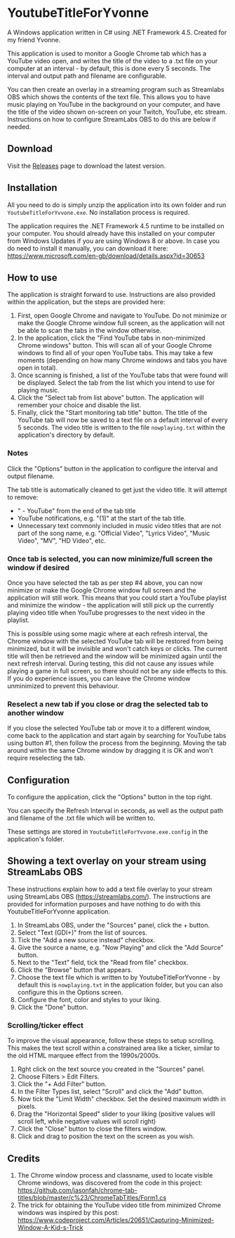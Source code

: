 # YoutubeTitleForYvonne

A Windows application written in C# using .NET Framework 4.5. Created for my friend Yvonne.

This application is used to monitor a Google Chrome tab which has a YouTube video open, and writes the title of the video to a .txt file on your computer at an interval - by default, this is done every 5 seconds. The interval and output path and filename are configurable.

You can then create an overlay in a streaming program such as Streamlabs OBS which shows the contents of the text file. This allows you to have music playing on YouTube in the background on your computer, and have the title of the video shown on-screen on your Twitch, YouTube, etc stream. Instructions on how to configure StreamLabs OBS to do this are below if needed.

## Download

Visit the [Releases](https://github.com/Reikooters/YoutubeTitleForYvonne/releases/latest) page to download the latest version.

## Installation

All you need to do is simply unzip the application into its own folder and run `YoutubeTitleForYvvone.exe`. No installation process is required.

The application requires the .NET Framework 4.5 runtime to be installed on your computer. You should already have this installed on your computer from Windows Updates if you are using Windows 8 or above. In case you do need to install it manually, you can download it here: https://www.microsoft.com/en-gb/download/details.aspx?id=30653

## How to use

The application is straight forward to use. Instructions are also provided within the application, but the steps are provided here:

1. First, open Google Chrome and navigate to YouTube. Do not minimize or make the Google Chrome window full screen, as the application will not be able to scan the tabs in the window otherwise.
2. In the application, click the "Find YouTube tabs in non-minimized Chrome windows" button. This will scan all of your Google Chrome windows to find all of your open YouTube tabs. This may take a few moments (depending on how many Chrome windows and tabs you have open in total).
3. Once scanning is finished, a list of the YouTube tabs that were found will be displayed. Select the tab from the list which you intend to use for playing music.
4. Click the "Select tab from list above" button. The application will remember your choice and disable the list.
5. Finally, click the "Start monitoring tab title" button.  The title of the YouTube tab will now be saved to a text file on a default interval of every 5 seconds. The video title is written to the file `nowplaying.txt` within the application's directory by default.

### Notes

Click the "Options" button in the application to configure the interval and output filename.

The tab title is automatically cleaned to get just the video title. It will attempt to remove:

- " - YouTube" from the end of the tab title
- YouTube notifications, e.g. "(1)" at the start of the tab title.
- Unnecessary text commonly included in music video titles that are not part of the song name, e.g. "Official Video", "Lyrics Video", "Music Video", "MV", "HD Video", etc.

### Once tab is selected, you can now minimize/full screen the window if desired

Once you have selected the tab as per step #4 above, you can now minimize or make the Google Chrome window full screen and the application will still work. This means that you could start a YouTube playlist and minimize the window - the application will still pick up the currently playing video title when YouTube progresses to the next video in the playlist.

This is possible using some magic where at each refresh interval, the Chrome window with the selected YouTube tab will be restored from being minimized, but it will be invisible and won't catch keys or clicks. The current title will then be retrieved and the window will be minimized again until the next refresh interval. During testing, this did not cause any issues while playing a game in full screen, so there should not be any side effects to this. If you do experience issues, you can leave the Chrome window unminimized to prevent this behaviour.

### Reselect a new tab if you close or drag the selected tab to another window

If you close the selected YouTube tab or move it to a different window, come back to the application and start again by searching for YouTube tabs using button #1, then follow the process from the beginning. Moving the tab around within the same Chrome window by dragging it is OK and won't require reselecting the tab.

## Configuration

To configure the application, click the "Options" button in the top right.

You can specify the Refresh Interval in seconds, as well as the output path and filename of the .txt file which will be written to.

These settings are stored in `YoutubeTitleForYvvone.exe.config` in the application's folder.

## Showing a text overlay on your stream using StreamLabs OBS

These instructions explain how to add a text file overlay to your stream using StreamLabs OBS (https://streamlabs.com/). The instructions are provided for information purposes and have nothing to do with this YoutubeTitleForYvonne application.

1. In StreamLabs OBS, under the "Sources" panel, click the + button.
2. Select "Text (GDI+)" from the list of sources.
3. Tick the "Add a new source instead" checkbox.
4. Give the source a name, e.g. "Now Playing" and click the "Add Source" button.
5. Next to the "Text" field, tick the "Read from file" checkbox.
6. Click the "Browse" button that appears.
7. Choose the text file which is written to by YoutubeTitleForYvonne - by default this is `nowplaying.txt` in the application folder, but you can also configure this in the Options screen.
8. Configure the font, color and styles to your liking.
9. Click the "Done" button.

### Scrolling/ticker effect

To improve the visual appearance, follow these steps to setup scrolling. This makes the text scroll within a constrained area like a ticker, similar to the old HTML marquee effect from the 1990s/2000s.

1. Rght click on the text source you created in the "Sources" panel.
2. Choose Filters > Edit Filters.
3. Click the "+ Add Filter" button.
4. In the Filter Types list, select "Scroll" and click the "Add" button.
5. Now tick the "Limit Width" checkbox. Set the desired maximum width in pixels.
6. Drag the "Horizontal Speed" slider to your liking (positive values will scroll left, while negative values will scroll right)
7. Click the "Close" button to close the filters window.
8. Click and drag to position the text on the screen as you wish.

## Credits

1. The Chrome window process and classname, used to locate visible Chrome windows, was discovered from the code in this project: https://github.com/jasonfah/chrome-tab-titles/blob/master/c%23/ChromeTabTitles/Form1.cs
2. The trick for obtaining the YouTube video title from minimized Chrome windows was inspired by this post: https://www.codeproject.com/Articles/20651/Capturing-Minimized-Window-A-Kid-s-Trick
